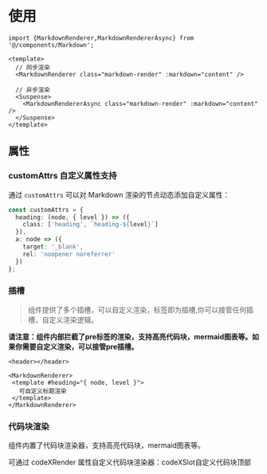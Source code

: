# 使用

```vue
import {MarkdownRenderer,MarkdownRendererAsync} from '@/components/Markdown';

<template>
  // 同步渲染
  <MarkdownRenderer class="markdown-render" :markdown="content" />

  // 异步渲染
  <Suspense>
    <MarkdownRendererAsync class="markdown-render" :markdown="content" />
  </Suspense>
</template>
```

## 属性

### customAttrs 自定义属性支持

通过 `customAttrs` 可以对 Markdown 渲染的节点动态添加自定义属性：

```ts
const customAttrs = {
  heading: (node, { level }) => ({
    class: ['heading', `heading-${level}`]
  }),
  a: node => ({
    target: '_blank',
    rel: 'noopener noreferrer'
  })
};
```

### 插槽

> 组件提供了多个插槽，可以自定义渲染，标签即为插槽,你可以接管任何插槽，自定义渲染逻辑。

**请注意：组件内部拦截了pre标签的渲染，支持高亮代码块，mermaid图表等。如果你需要自定义渲染，可以接管pre插槽。**

```vue
<header></header>

<MarkdownRenderer>
 <template #heading="{ node, level }">
   可自定义标题渲染
 </template>
</MarkdownRenderer>
```

### 代码块渲染

组件内置了代码块渲染器，支持高亮代码块，mermaid图表等。

可通过 codeXRender 属性自定义代码块渲染器：codeXSlot自定义代码块顶部
